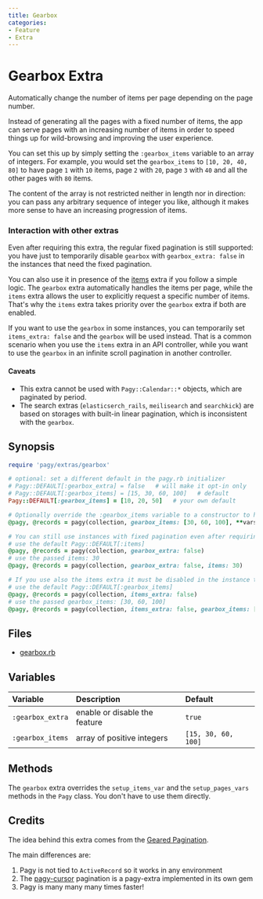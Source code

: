 ```yaml
---
title: Gearbox
categories:
- Feature
- Extra
---
```


# Gearbox Extra

Automatically change the number of items per page depending on the page number.

Instead of generating all the pages with a fixed number of items, the app can serve pages with an increasing number of items in
order to speed things up for wild-browsing and improving the user experience.

You can set this up by simply setting the `:gearbox_items` variable to an array of integers. For example, you would set
the  `gearbox_items` to `[10, 20, 40, 80]` to have page `1` with `10` items, page `2` with `20`, page `3` with `40` and all the
other pages with `80` items.

The content of the array is not restricted neither in length nor in direction: you can pass any arbitrary sequence of integer you
like, although it makes more sense to have an increasing progression of items.

### Interaction with other extras

Even after requiring this extra, the regular fixed pagination is still supported: you have just to temporarily disable `gearbox`
with `gearbox_extra: false` in the instances that need the fixed pagination.

You can also use it in presence of the [items](items.md) extra if you follow a simple logic. The `gearbox` extra automatically
handles the items per page, while the `items` extra allows the user to explicitly request a specific number of items. That's why
the `items`  extra takes priority over the `gearbox` extra if both are enabled.

If you want to use the `gearbox` in some instances, you can temporarily set `items_extra: false` and the `gearbox`  will be used
instead. That is a common scenario when you use the `items` extra in an API controller, while you want to use the `gearbox` in an
infinite scroll pagination in another controller.

#### Caveats

- This extra cannot be used with `Pagy::Calendar::*` objects, which are paginated by period.
- The search extras (`elasticserch_rails`, `meilisearch` and `searchkick`) are based on storages with built-in linear pagination,
  which is inconsistent with the `gearbox`.

## Synopsis

```ruby pagy.rb (initializer)
require 'pagy/extras/gearbox'

# optional: set a different default in the pagy.rb initializer
# Pagy::DEFAULT[:gearbox_extra] = false   # will make it opt-in only
# Pagy::DEFAULT[:gearbox_items] = [15, 30, 60, 100]   # default
Pagy::DEFAULT[:gearbox_items] = [10, 20, 50]   # your own default
```

```ruby Controller (action)
# Optionally override the :gearbox_items variable to a constructor to have it only for that instance
@pagy, @records = pagy(collection, gearbox_items: [30, 60, 100], **vars)

# You can still use instances with fixed pagination even after requiring the extra
# use the default Pagy::DEFAULT[:items]
@pagy, @records = pagy(collection, gearbox_extra: false)
# use the passed items: 30
@pagy, @records = pagy(collection, gearbox_extra: false, items: 30)

# If you use also the items extra it must be disabled in the instance that use the gearbox
# use the default Pagy::DEFAULT[:gearbox_items]
@pagy, @records = pagy(collection, items_extra: false)
# use the passed gearbox_items: [30, 60, 100]
@pagy, @records = pagy(collection, items_extra: false, gearbox_items: [30, 60, 100])
```

## Files

- [gearbox.rb](https://github.com/ddnexus/pagy/blob/master/lib/pagy/extras/gearbox.rb)

## Variables

| Variable         | Description                   | Default             |
|:-----------------|:------------------------------|:--------------------|
| `:gearbox_extra` | enable or disable the feature | `true`              |
| `:gearbox_items` | array of positive integers    | `[15, 30, 60, 100]` |

## Methods

The `gearbox` extra overrides the `setup_items_var` and the `setup_pages_vars` methods in the `Pagy` class. You don't have to use
them directly.

## Credits

The idea behind this extra comes from the [Geared Pagination](https://github.com/basecamp/geared_pagination).

The main differences are:

1. Pagy is not tied to `ActiveRecord` so it works in any environment
2. The [pagy-cursor](https://github.com/Uysim/pagy-cursor) pagination is a pagy-extra implemented in its own gem
3. Pagy is many many many times faster!
